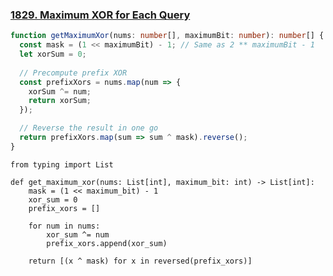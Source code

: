 ### [1829. Maximum XOR for Each Query](https://leetcode.com/problems/maximum-xor-for-each-query/)
```Typescript
function getMaximumXor(nums: number[], maximumBit: number): number[] {
  const mask = (1 << maximumBit) - 1; // Same as 2 ** maximumBit - 1
  let xorSum = 0;
  
  // Precompute prefix XOR
  const prefixXors = nums.map(num => {
    xorSum ^= num;
    return xorSum;
  });

  // Reverse the result in one go
  return prefixXors.map(sum => sum ^ mask).reverse();
}
```
```Python3
from typing import List

def get_maximum_xor(nums: List[int], maximum_bit: int) -> List[int]:
    mask = (1 << maximum_bit) - 1
    xor_sum = 0
    prefix_xors = []
    
    for num in nums:
        xor_sum ^= num
        prefix_xors.append(xor_sum)
    
    return [(x ^ mask) for x in reversed(prefix_xors)]
```
